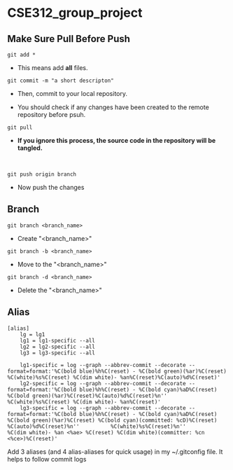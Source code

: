 # CSE312_group_project


## Make Sure Pull Before Push

~~~
git add *
~~~
* This means add <b>all</b> files.

~~~
git commit -m "a short descripton"
~~~

* Then, commit to your local repository.

* You should check if any changes have been created to the remote repository before psuh.
~~~
git pull
~~~
* <b>If you ignore this process, the source code in the repository will be tangled.</b>
<br>

~~~
git push origin branch
~~~
* Now push the changes

## Branch
~~~
git branch <branch_name>
~~~
* Create "<branch_name>"</b>
~~~
git branch -b <branch_name>
~~~
* Move to the "<branch_name>"</b>
~~~
git branch -d <branch_name>
~~~
* Delete the "<branch_name>"
## Alias
~~~
[alias]
    lg = lg1
    lg1 = lg1-specific --all
    lg2 = lg2-specific --all
    lg3 = lg3-specific --all

    lg1-specific = log --graph --abbrev-commit --decorate --format=format:'%C(bold blue)%h%C(reset) - %C(bold green)(%ar)%C(reset) %C(white)%s%C(reset) %C(dim white)- %an%C(reset)%C(auto)%d%C(reset)'
    lg2-specific = log --graph --abbrev-commit --decorate --format=format:'%C(bold blue)%h%C(reset) - %C(bold cyan)%aD%C(reset) %C(bold green)(%ar)%C(reset)%C(auto)%d%C(reset)%n''          %C(white)%s%C(reset) %C(dim white)- %an%C(reset)'
    lg3-specific = log --graph --abbrev-commit --decorate --format=format:'%C(bold blue)%h%C(reset) - %C(bold cyan)%aD%C(reset) %C(bold green)(%ar)%C(reset) %C(bold cyan)(committed: %cD)%C(reset) %C(auto)%d%C(reset)%n''          %C(white)%s%C(reset)%n''          %C(dim white)- %an <%ae> %C(reset) %C(dim white)(committer: %cn <%ce>)%C(reset)'
~~~
Add 3 aliases (and 4 alias-aliases for quick usage) in my ~/.gitconfig file. It helps to follow commit logs

